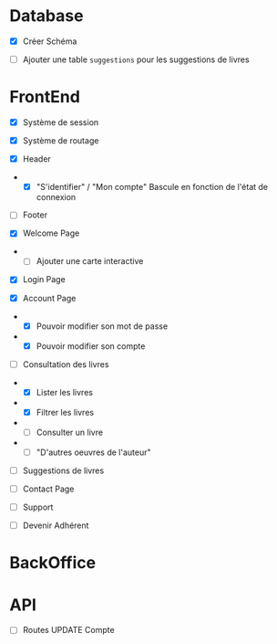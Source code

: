 # Database

- [x] Créer Schéma

- [ ] Ajouter une table `suggestions` pour les suggestions de livres

# FrontEnd

- [x] Système de session

- [x] Système de routage

- [x] Header
- - [x] "S'identifier" / "Mon compte" Bascule en fonction de l'état de connexion

- [ ] Footer

- [x] Welcome Page
- - [ ] Ajouter une carte interactive

- [x] Login Page

- [x] Account Page
- - [x] Pouvoir modifier son mot de passe
- - [x] Pouvoir modifier son compte

- [ ] Consultation des livres
- - [x] Lister les livres
- - [x] Filtrer les livres
- - [ ] Consulter un livre
- - [ ] "D'autres oeuvres de l'auteur"

- [ ] Suggestions de livres

- [ ] Contact Page

- [ ] Support

- [ ] Devenir Adhérent

# BackOffice

# API

- [ ] Routes UPDATE Compte
